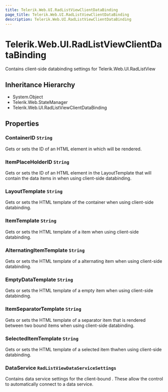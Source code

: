 ```yaml
---
title: Telerik.Web.UI.RadListViewClientDataBinding
page_title: Telerik.Web.UI.RadListViewClientDataBinding
description: Telerik.Web.UI.RadListViewClientDataBinding
---
```


# Telerik.Web.UI.RadListViewClientDataBinding

Contains client-side databinding settings for Telerik.Web.UI.RadListView

## Inheritance Hierarchy

* System.Object
* Telerik.Web.StateManager
* Telerik.Web.UI.RadListViewClientDataBinding

## Properties

###  ContainerID `String`

Gets or sets the ID of an HTML element in which  will be rendered.

###  ItemPlaceHolderID `String`

Gets or sets the ID of an HTML element in the LayoutTemplate that will
            contain the data items in 
            when using client-side databinding.

###  LayoutTemplate `String`

Gets or sets the HTML template of the 
            container when using client-side databinding.

###  ItemTemplate `String`

Gets or sets the HTML template of a 
            item when using client-side databinding.

###  AlternatingItemTemplate `String`

Gets or sets the HTML template of a 
            alternating item when using client-side databinding.

###  EmptyDataTemplate `String`

Gets or sets the HTML template of a  empty item when using client-side databinding.

###  ItemSeparatorTemplate `String`

Gets or sets the HTML template of a  separator item
            that is rendered between two bound items when using client-side databinding.

###  SelectedItemTemplate `String`

Gets or sets the HTML template of a selected  item thwhen using client-side databinding.

###  DataService `RadListViewDataServiceSettings`

Contains data service settings for the client-bound .
            These allow the control to automatically connect to a data service.


